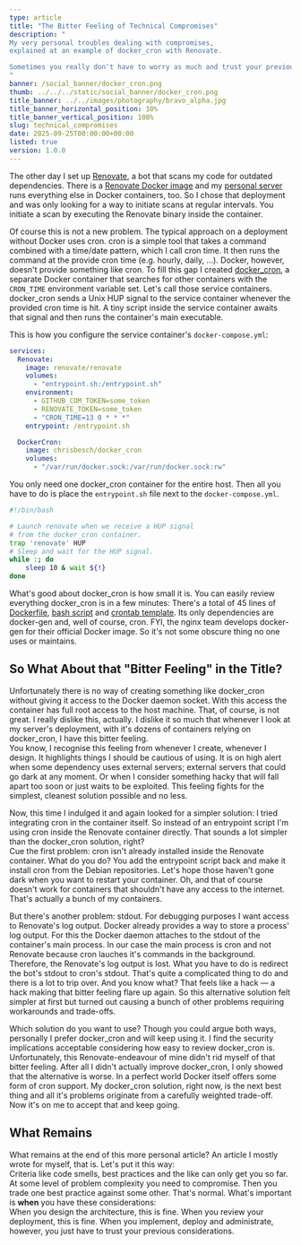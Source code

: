```yaml
---
type: article
title: "The Bitter Feeling of Technical Compromises"
description: "
My very personal troubles dealing with compromises,
explained at an example of docker_cron with Renovate.

Sometimes you really don't have to worry as much and trust your previous, careful considerations.
"
banner: /social_banner/docker_cron.png
thumb: ../../../static/social_banner/docker_cron.png
title_banner: ../../images/photography/bravo_alpha.jpg
title_banner_horizontal_position: 10%
title_banner_vertical_position: 100%
slug: technical_compromises
date: 2025-09-25T00:00:00+00:00
listed: true
version: 1.0.0
---
```


The other day I set up [Renovate](https://docs.renovatebot.com), a bot that scans my code for outdated dependencies.
There is a [Renovate Docker image](https://hub.docker.com/r/renovate/renovate) and my [personal server](https://codeberg.org/christopher-besch/docker_setups) runs everything else in Docker containers, too.
So I chose that deployment and was only looking for a way to initiate scans at regular intervals.
You initiate a scan by executing the Renovate binary inside the container.

Of course this is not a new problem.
The typical approach on a deployment without Docker uses cron.
cron is a simple tool that takes a command combined with a time/date pattern, which I call cron time.
It then runs the command at the provide cron time (e.g. hourly, daily, ...).
Docker, however, doesn't provide something like cron.
To fill this gap I created [docker_cron](https://github.com/christopher-besch/docker_cron), a separate Docker container that searches for other containers with the `CRON_TIME` environment variable set.
Let's call those service containers.
docker_cron sends a Unix HUP signal to the service container whenever the provided cron time is hit.
A tiny script inside the service container awaits that signal and then runs the container's main executable.

This is how you configure the service container's `docker-compose.yml`:
```yaml
services:
  Renovate:
    image: renovate/renovate
    volumes:
      - "entrypoint.sh:/entrypoint.sh"
    environment:
      - GITHUB_COM_TOKEN=some_token
      - RENOVATE_TOKEN=some_token
      - "CRON_TIME=13 0 * * *"
    entrypoint: /entrypoint.sh

  DockerCron:
    image: chrisbesch/docker_cron
    volumes:
      - "/var/run/docker.sock:/var/run/docker.sock:rw"
```

You only need one docker_cron container for the entire host.
Then all you have to do is place the `entrypoint.sh` file next to the `docker-compose.yml`.
```bash
#!/bin/bash

# Launch renovate when we receive a HUP signal
# from the docker_cron container.
trap 'renovate' HUP
# Sleep and wait for the HUP signal.
while :; do
    sleep 10 & wait ${!}
done
```

What's good about docker_cron is how small it is.
You can easily review everything docker_cron is in a few minutes:
There's a total of 45 lines of [Dockerfile](https://github.com/christopher-besch/docker_cron/blob/main/Dockerfile), [bash script](github.com/christopher-besch/docker_cron/blob/main/init.sh) and [crontab template](https://github.com/christopher-besch/docker_cron/blob/main/crontab.tmpl).
Its only dependencies are docker-gen and, well of course, cron.
FYI, the nginx team develops docker-gen for their official Docker image.
So it's not some obscure thing no one uses or maintains.

## So What About that "Bitter Feeling" in the Title?

Unfortunately there is no way of creating something like docker_cron without giving it access to the Docker daemon socket.
With this access the container has full root access to the host machine.
That, of course, is not great.
I really dislike this, actually.
I dislike it so much that whenever I look at my server's deployment, with it's dozens of containers relying on docker_cron, I have this bitter feeling. <br />
You know, I recognise this feeling from whenever I create, whenever I design.
It highlights things I should be cautious of using.
It is on high alert when some dependency uses external servers;
external servers that could go dark at any moment.
Or when I consider something hacky that will fall apart too soon or just waits to be exploited.
This feeling fights for the simplest, cleanest solution possible and no less.

Now, this time I indulged it and again looked for a simpler solution:
I tried integrating cron in the container itself.
So instead of an entrypoint script I'm using cron inside the Renovate container directly.
That sounds a lot simpler than the docker_cron solution, right? <br />
Cue the first problem:
cron isn't already installed inside the Renovate container.
What do you do?
You add the entrypoint script back and make it install cron from the Debian repositories.
Let's hope those haven't gone dark when you want to restart your container.
Oh, and that of course doesn't work for containers that shouldn't have any access to the internet.
That's actually a bunch of my containers.

But there's another problem: stdout.
For debugging purposes I want access to Renovate's log output.
Docker already provides a way to store a process' log output.
For this the Docker daemon attaches to the stdout of the container's main process.
In our case the main process is cron and not Renovate because cron lauches it's commands in the background.
Therefore, the Renovate's log output is lost.
What you have to do is redirect the bot's stdout to cron's stdout.
That's quite a complicated thing to do and there is a lot to trip over.
And you know what?
That feels like a hack — a hack making that bitter feeling flare up again.
So this alternative solution felt simpler at first but turned out causing a bunch of other problems requiring workarounds and trade-offs.

Which solution do you want to use?
Though you could argue both ways, personally I prefer docker_cron and will keep using it.
I find the security implications acceptable considering how easy to review docker_cron is. <br />
Unfortunately, this Renovate-endeavour of mine didn't rid myself of that bitter feeling.
After all I didn't actually improve docker_cron, I only showed that the alternative is worse.
In a perfect world Docker itself offers some form of cron support.
My docker_cron solution, right now, is the next best thing and all it's problems originate from a carefully weighted trade-off.
Now it's on me to accept that and keep going.

## What Remains
What remains at the end of this more personal article?
An article I mostly wrote for myself, that is.
Let's put it this way: <br />
Criteria like code smells, best practices and the like can only get you so far.
At some level of problem complexity you need to compromise.
Then you trade one best practice against some other.
That's normal.
What's important is **when** you have these considerations: <br />
When you design the architecture, this is fine.
When you review your deployment, this is fine.
When you implement, deploy and administrate, however, you just have to trust your previous considerations.
